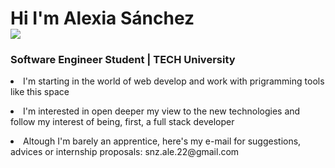 <h1 aling="center">Hi I'm Alexia Sánchez<a><br><img aling="left" src= "![hola gatito](https://github.com/ArekushiaSnz/ArekushiaSnz/assets/145622495/6401d4f9-20ed-4da1-aca1-a9a09fd52bec)"></a>

<h3 aling="center"> Software Engineer Student | TECH University </h3>
<p><li>I'm starting in the world of web develop and work with prigramming tools like this space</li></p>
<p><li>I'm interested in open deeper my view to the new technologies and follow my interest of being, first, a full stack developer</li></p>
<p><li>Altough I'm barely an apprentice, here's my e-mail for suggestions, advices or internship proposals: snz.ale.22@gmail.com</li></p>



<!---
ArekushiaSnz/ArekushiaSnz is a ✨ special ✨ repository because its `README.md` (this file) appears on your GitHub profile.
You can click the Preview link to take a look at your changes.
--->

